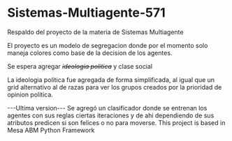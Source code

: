 # Sistemas-Multiagente-571
Respaldo del proyecto de la materia de Sistemas Multiagente

El proyecto es un modelo de segregacion donde por el momento solo maneja colores como base de la decision de los agentes.

Se espera agregar ~~_ideologia politica_~~ y clase social

La ideologia politica fue agregada de forma simplificada, al igual que un grid alternativo al de razas para ver los grupos creados por la prioridad de opinion politica.

---Ultima version---
  Se agregó un clasificador donde se entrenan los agentes con sus reglas ciertas iteraciones y de ahi dependiendo de sus atributos predicen si son felices o no para moverse.
This project is based in Mesa ABM Python Framework

